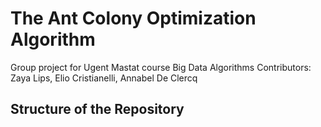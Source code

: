 # The Ant Colony Optimization Algorithm
Group project for Ugent Mastat course Big Data Algorithms
Contributors: Zaya Lips, Elio Cristianelli, Annabel De Clercq

## Structure of the Repository

